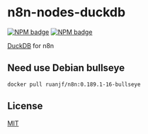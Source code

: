 # n8n-nodes-duckdb

[![NPM badge](https://img.shields.io/npm/v/n8n-nodes-duckdb.svg)](https://www.npmjs.com/package/n8n-nodes-duckdb)
[![NPM badge](https://img.shields.io/docker/v/ruanjf/n8n.svg?label=n8n)](https://hub.docker.com/r/ruanjf/n8n)

[DuckDB](https://duckdb.org/) for n8n

## Need use Debian bullseye

```
docker pull ruanjf/n8n:0.189.1-16-bullseye
```

## License

[MIT](https://github.com/ruanjf/n8n-nodes-duckdb/blob/main/LICENSE.md)

